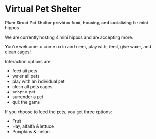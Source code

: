 # Virtual Pet Shelter

Plum Street Pet Shelter provides food, housing, and socializing for mini hippos.

We are currently hosting 4 mini hippos and are accepting more.

You're welcome to come on in and meet, play with, feed, give water, and clean cages!

Interaction options are:
- feed all pets
- water all pets
- play with an individual pet
- clean all pets cages
- adopt a pet
- surrender a pet
- quit the game

If you choose to feed the pets, you get three options:
- Fruit
- Hay, alfalfa & lettuce
- Pumpkins & melon